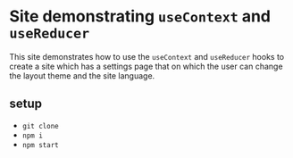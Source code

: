 # Site demonstrating `useContext` and `useReducer`

This site demonstrates how to use the `useContext` and `useReducer` hooks to create a site which has a settings page that on which the user can change the layout theme and the site language.

## setup

- `git clone` 
- `npm i`
- `npm start` 